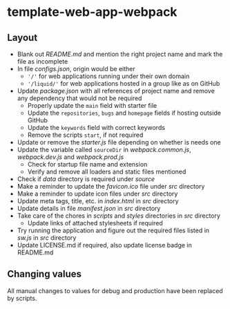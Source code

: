 # template-web-app-webpack

## Layout

- Blank out *README.md* and mention the right project name and mark the file as incomplete
- In file *configs.json*, origin would be either
  - `'/'` for web applications running under their own domain
  - `'/liquid/'` for web applications hosted in a group like as on GitHub
- Update *package.json* with all references of project name and remove any dependency that would not be required
  - Properly update the `main` field with starter file
  - Update the `repositories`, `bugs` and `homepage` fields if hosting outside GitHub
  - Update the `keywords` field with correct keywords
  - Remove the scripts `start`, if not required
- Update or remove the *starter.js* file depending on whether is needs one
- Update the variable called `sourceDir` in *webpack.common.js*, *webpack.dev.js* and *webpack.prod.js*
  - Check for startup file name and extension
  - Verify and remove all loaders and static files mentioned
- Check if *data* directory is required under *source*
- Make a reminder to update the *favicon.ico* file under *src* directory
- Make a reminder to update icon files under *src* directory
- Update meta tags, title, etc. in *index.html* in *src* directory
- Update details in file *manifest.json* in *src* directory
- Take care of the chores in *scripts* and *styles* directories in *src* directory
  - Update links of attached stylesheets if required
- Try running the application and figure out the required files listed in *sw.js* in *src* directory
- Update LICENSE.md if required, also update license badge in README.md

## Changing values

All manual changes to values for debug and production have been replaced by scripts.
